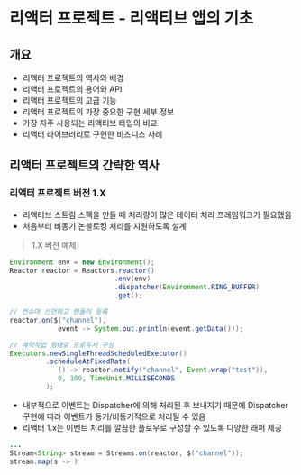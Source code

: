 # 리액터 프로젝트 - 리액티브 앱의 기초
## 개요
- 리액터 프로젝트의 역사와 배경
- 리액터 프로젝트의 용어와 API
- 리액터 프로젝트의 고급 기능
- 리액터 프로젝트의 가장 중요한 구현 세부 정보
- 가장 자주 사용되는 리액티브 타입의 비교
- 리액터 라이브러리로 구현한 비즈니스 사례

## 리액터 프로젝트의 간략한 역사

### 리액터 프로젝트 버전 1.X
- 리액티브 스트림 스펙을 만들 때 처리량이 많은 데이터 처리 프레임워크가 필요했음
- 처음부터 비동기 논블로킹 처리를 지원하도록 설계

> 1.X 버전 예제
```java
Environment env = new Environment();
Reactor reactor = Reactors.reactor()
                          .env(env)
                          .dispatcher(Environment.RING_BUFFER)
                          .get();

// 컨슈머 선언하고 핸들러 등록
reactor.on($("channel"),
            event -> System.out.println(event.getData()));

// 예약작업 형태로 프로듀서 구성
Executors.newSingleThreadScheduledExecutor()
         .scheduleAtFixedRate(
            () -> reactor.notify("channel", Event.wrap("test")),
            0, 100, TimeUnit.MILLISECONDS
         );
```

- 내부적으로 이벤트는 Dispatcher에 의해 처리된 후 보내지기 때문에 Dispatcher 구현에 따라 이벤트가 동기/비동기적으로 처리될 수 있음
- 리액터 1.x는 이벤트 처리를 깔끔한 플로우로 구성할 수 있도록 다양한 래퍼 제공

```java
...
Stream<String> stream = Streams.on(reactor, $("channel"));
stream.map(s -> )